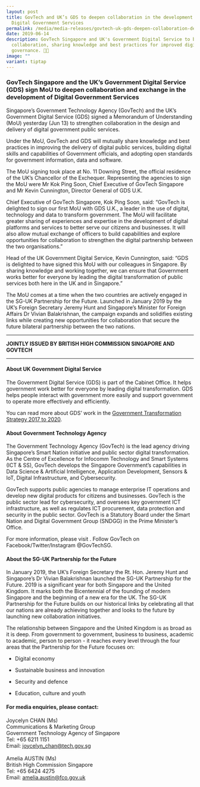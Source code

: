 ```yaml
---
layout: post
title: GovTech and UK’s GDS to deepen collaboration in the development of
  Digital Government Services
permalink: /media/media-releases/govtech-uk-gds-deepen-collaboration-development-digital-government-services/
date: 2019-06-14
description: GovTech Singapore and UK's Government Digital Service to boost
  collaboration, sharing knowledge and best practices for improved digital
  governance. 🤝🌐
image: ""
variant: tiptap
---
```

<h3><strong>GovTech Singapore and the UK’s Government Digital Service (GDS) sign MoU to deepen collaboration and exchange in the development of Digital Government Services</strong></h3>
<p>Singapore’s Government Technology Agency (GovTech) and the UK’s Government
Digital Service (GDS) signed a Memorandum of Understanding (MoU) yesterday
(Jun 13) to strengthen collaboration in the design and delivery of digital
government public services.</p>
<p>Under the MoU, GovTech and GDS will mutually share knowledge and best
practices in improving the delivery of digital public services, building
digital skills and capabilities of Government officials, and adopting open
standards for government information, data and software.</p>
<p>The MoU signing took place at No. 11 Downing Street, the official residence
of the UK’s Chancellor of the Exchequer. Representing the agencies to sign
the MoU were Mr Kok Ping Soon, Chief Executive of GovTech Singapore and
Mr Kevin Cunnington, Director General of GDS U.K.</p>
<p>Chief Executive of GovTech Singapore, Kok Ping Soon, said: “GovTech is
delighted to sign our first MoU with GDS U.K., a leader in the use of digital,
technology and data to transform government. The MoU will facilitate greater
sharing of experiences and expertise in the development of digital platforms
and services to better serve our citizens and businesses. It will also
allow mutual exchange of officers to build capabilities and explore opportunities
for collaboration to strengthen the digital partnership between the two
organisations.”</p>
<p>Head of the UK Government Digital Service, Kevin Cunnington, said: “GDS
is delighted to have signed this MoU with our colleagues in Singapore.
By sharing knowledge and working together, we can ensure that Government
works better for everyone by leading the digital transformation of public
services both here in the UK and in Singapore.”</p>
<p>The MoU comes at a time when the two countries are actively engaged in
the SG-UK Partnership for the Future. Launched in January 2019 by the UK’s
Foreign Secretary Jeremy Hunt and Singapore’s Minister for Foreign Affairs
Dr Vivian Balakrishnan, the campaign expands and solidifies existing links
while creating new opportunities for collaboration that secure the future
bilateral partnership between the two nations.</p>
<hr>
<p><strong>JOINTLY ISSUED BY BRITISH HIGH COMMISSION SINGAPORE AND GOVTECH</strong>
</p>
<hr>
<h4><strong>About UK Government Digital Service</strong></h4>
<p>The Government Digital Service (GDS) is part of the Cabinet Office. It
helps government work better for everyone by leading digital transformation.
GDS helps people interact with government more easily and support government
to operate more effectively and efficiently.</p>
<p>You can read more about GDS’ work in the <a href="https://www.gov.uk/government/publications/government-transformation-strategy-2017-to-2020" rel="noopener noreferrer nofollow" target="_blank">Government Transformation Strategy 2017 to 2020</a>.</p>
<h4><strong>About Government Technology Agency</strong></h4>
<p>The Government Technology Agency (GovTech) is the lead agency driving
Singapore’s Smart Nation initiative and public sector digital transformation.
As the Centre of Excellence for Infocomm Technology and Smart Systems (ICT
&amp; SS), GovTech develops the Singapore Government’s capabilities in
Data Science &amp; Artificial Intelligence, Application Development, Sensors
&amp; IoT, Digital Infrastructure, and Cybersecurity.</p>
<p>GovTech supports public agencies to manage enterprise IT operations and
develop new digital products for citizens and businesses. GovTech is the
public sector lead for cybersecurity, and oversees key government ICT infrastructure,
as well as regulates ICT procurement, data protection and security in the
public sector. GovTech is a Statutory Board under the Smart Nation and
Digital Government Group (SNDGG) in the Prime Minister’s Office.</p>
<p>For more information, please visit . Follow GovTech on Facebook/Twitter/Instagram
@GovTechSG.</p>
<h4><strong>About the SG-UK Partnership for the Future</strong></h4>
<p>In January 2019, the UK’s Foreign Secretary the Rt. Hon. Jeremy Hunt and
Singapore’s Dr Vivian Balakrishnan launched the SG-UK Partnership for the
Future. 2019 is a significant year for both Singapore and the United Kingdom.
It marks both the Bicentennial of the founding of modern Singapore and
the beginning of a new era for the UK. The SG-UK Partnership for the Future
builds on our historical links by celebrating all that our nations are
already achieving together and looks to the future by launching new collaboration
initiatives.</p>
<p>The relationship between Singapore and the United Kingdom is as broad
as it is deep. From government to government, business to business, academic
to academic, person to person - it reaches every level through the four
areas that the Partnership for the Future focuses on:</p>
<ul data-tight="true" class="tight">
<li>
<p>Digital economy</p>
</li>
<li>
<p>Sustainable business and innovation</p>
</li>
<li>
<p>Security and defence</p>
</li>
<li>
<p>Education, culture and youth</p>
</li>
</ul>
<h4><strong>For media enquiries, please contact:</strong></h4>
<p>Joycelyn CHAN (Ms)
<br>Communications &amp; Marketing Group
<br>Government Technology Agency of Singapore
<br>Tel: +65 6211 1151
<br>Email: <a href="mailto:joycelyn_chan@tech.gov.sg" rel="noopener noreferrer nofollow" target="_blank">joycelyn_chan@tech.gov.sg</a> 
<br>
<br>Amelia AUSTIN (Ms)
<br>British High Commission Singapore
<br>Tel: +65 6424 4275
<br>Email: <a href="mailto:amelia.austin@fco.gov.uk" rel="noopener noreferrer nofollow" target="_blank">amelia.austin@fco.gov.uk</a>
</p>
<p></p>